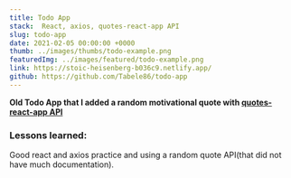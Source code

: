 ```yaml
---
title: Todo App
stack:  React, axios, quotes-react-app API
slug: todo-app
date: 2021-02-05 00:00:00 +0000
thumb: ../images/thumbs/todo-example.png
featuredImg: ../images/featured/todo-example.png
link: https://stoic-heisenberg-b036c9.netlify.app/
github: https://github.com/Tabele86/todo-app
---
```

**Old Todo App that I added a random motivational quote with <a href="https://github.com/ssokurenko/quotes-react-app" target="_blank">quotes-react-app API</a>**

### Lessons learned:
Good react and axios practice and using a random quote API(that did not have much documentation).